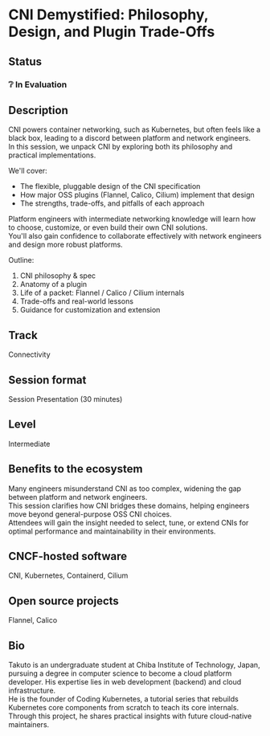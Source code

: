 # CNI Demystified: Philosophy, Design, and Plugin Trade-Offs

## Status

### ❔ In Evaluation

## Description

CNI powers container networking, such as Kubernetes, but often feels like a black box, leading to a discord between platform and network engineers.  
In this session, we unpack CNI by exploring both its philosophy and practical implementations.

We'll cover:

- The flexible, pluggable design of the CNI specification
- How major OSS plugins (Flannel, Calico, Cilium) implement that design
- The strengths, trade-offs, and pitfalls of each approach

Platform engineers with intermediate networking knowledge will learn how to choose, customize, or even build their own CNI solutions.  
You'll also gain confidence to collaborate effectively with network engineers and design more robust platforms.

Outline:

1. CNI philosophy & spec
2. Anatomy of a plugin
3. Life of a packet: Flannel / Calico / Cilium internals
4. Trade-offs and real-world lessons
5. Guidance for customization and extension

## Track

Connectivity

## Session format

Session Presentation (30 minutes)

## Level

Intermediate

## Benefits to the ecosystem

Many engineers misunderstand CNI as too complex, widening the gap between platform and network engineers.  
This session clarifies how CNI bridges these domains, helping engineers move beyond general-purpose OSS CNI choices.  
Attendees will gain the insight needed to select, tune, or extend CNIs for optimal performance and maintainability in their environments.

## CNCF-hosted software

CNI, Kubernetes, Containerd, Cilium

## Open source projects

Flannel, Calico

## Bio

Takuto is an undergraduate student at Chiba Institute of Technology, Japan, pursuing a degree in computer science to become a cloud platform developer. His expertise lies in web development (backend) and cloud infrastructure.  
He is the founder of Coding Kubernetes, a tutorial series that rebuilds Kubernetes core components from scratch to teach its core internals. Through this project, he shares practical insights with future cloud-native maintainers.
